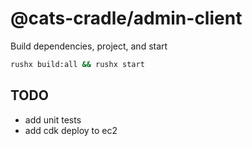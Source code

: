 # @cats-cradle/admin-client

Build dependencies, project, and start

```bash
rushx build:all && rushx start
```

## TODO

- add unit tests
- add cdk deploy to ec2

